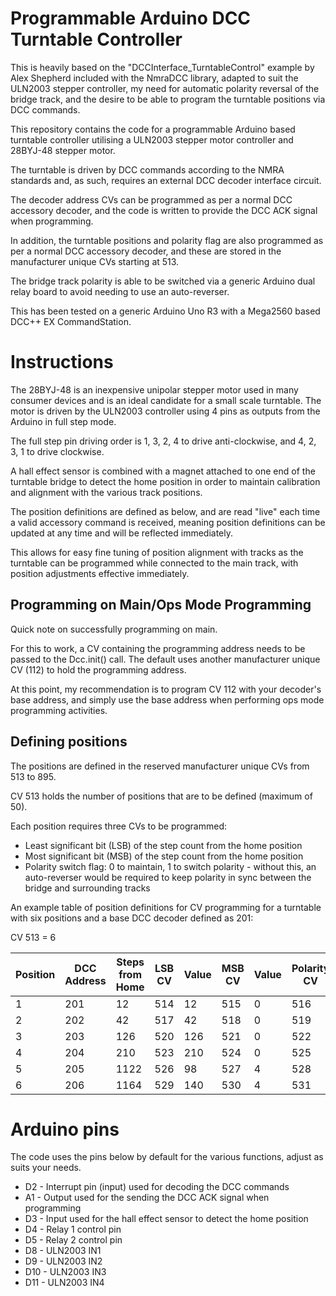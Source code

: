 # Programmable Arduino DCC Turntable Controller
This is heavily based on the "DCCInterface_TurntableControl" example by Alex Shepherd included with the NmraDCC library, adapted to suit the ULN2003 stepper controller, my need for automatic polarity reversal of the bridge track, and the desire to be able to program the turntable positions via DCC commands.

This repository contains the code for a programmable Arduino based turntable controller utilising a ULN2003 stepper motor controller and 28BYJ-48 stepper motor.

The turntable is driven by DCC commands according to the NMRA standards and, as such, requires an external DCC decoder interface circuit.

The decoder address CVs can be programmed as per a normal DCC accessory decoder, and the code is written to provide the DCC ACK signal when programming.

In addition, the turntable positions and polarity flag are also programmed as per a normal DCC accessory decoder, and these are stored in the manufacturer unique CVs starting at 513.

The bridge track polarity is able to be switched via a generic Arduino dual relay board to avoid needing to use an auto-reverser.

This has been tested on a generic Arduino Uno R3 with a Mega2560 based DCC++ EX CommandStation.

# Instructions

The 28BYJ-48 is an inexpensive unipolar stepper motor used in many consumer devices and is an ideal candidate for a small scale turntable. The motor is driven by the ULN2003 controller using 4 pins as outputs from the Arduino in full step mode.

The full step pin driving order is 1, 3, 2, 4 to drive anti-clockwise, and 4, 2, 3, 1 to drive clockwise.

A hall effect sensor is combined with a magnet attached to one end of the turntable bridge to detect the home position in order to maintain calibration and alignment with the various track positions.

The position definitions are defined as below, and are read "live" each time a valid accessory command is received, meaning position definitions can be updated at any time and will be reflected immediately.

This allows for easy fine tuning of position alignment with tracks as the turntable can be programmed while connected to the main track, with position adjustments effective immediately.

## Programming on Main/Ops Mode Programming

Quick note on successfully programming on main.

For this to work, a CV containing the programming address needs to be passed to the Dcc.init() call. The default uses another manufacturer unique CV (112) to hold the programming address.

At this point, my recommendation is to program CV 112 with your decoder's base address, and simply use the base address when performing ops mode programming activities.

## Defining positions

The positions are defined in the reserved manufacturer unique CVs from 513 to 895.

CV 513 holds the number of positions that are to be defined (maximum of 50).

Each position requires three CVs to be programmed:
- Least significant bit (LSB) of the step count from the home position
- Most significant bit (MSB) of the step count from the home position
- Polarity switch flag: 0 to maintain, 1 to switch polarity - without this, an auto-reverser would be required to keep polarity in sync between the bridge and surrounding tracks

An example table of position definitions for CV programming for a turntable with six positions and a base DCC decoder defined as 201:

CV 513 = 6

| Position | DCC Address | Steps from Home | LSB CV | Value | MSB CV | Value | Polarity CV | Value |
|---|---|---|---|---|---|---|---|---|
| 1 | 201 | 12 | 514 | 12 | 515 | 0 | 516 | 0 |
| 2 | 202 | 42 | 517 | 42 | 518 | 0 | 519 | 0 |
| 3 | 203 | 126 | 520 | 126 | 521 | 0 | 522 | 0 |
| 4 | 204 | 210 | 523 | 210 | 524 | 0 | 525 | 0 |
| 5 | 205 | 1122 | 526 | 98 | 527 | 4 | 528 | 1 |
| 6 | 206 | 1164 | 529 | 140 | 530 | 4 | 531 | 1 |

# Arduino pins
The code uses the pins below by default for the various functions, adjust as suits your needs.

- D2 - Interrupt pin (input) used for decoding the DCC commands
- A1 - Output used for the sending the DCC ACK signal when programming
- D3 - Input used for the hall effect sensor to detect the home position
- D4 - Relay 1 control pin
- D5 - Relay 2 control pin
- D8  - ULN2003 IN1
- D9  - ULN2003 IN2
- D10 - ULN2003 IN3
- D11 - ULN2003 IN4

